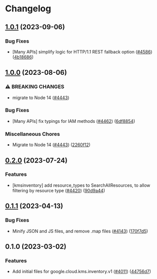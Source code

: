 # Changelog

## [1.0.1](https://github.com/googleapis/google-cloud-node/compare/kms-inventory-v1.0.0...kms-inventory-v1.0.1) (2023-09-06)


### Bug Fixes

* [Many APIs] simplify logic for HTTP/1.1 REST fallback option ([#4586](https://github.com/googleapis/google-cloud-node/issues/4586)) ([4b18686](https://github.com/googleapis/google-cloud-node/commit/4b186867323b8b15469bf5e1cb890bf703b531b3))

## [1.0.0](https://github.com/googleapis/google-cloud-node/compare/kms-inventory-v0.2.0...kms-inventory-v1.0.0) (2023-08-06)


### ⚠ BREAKING CHANGES

* migrate to Node 14 ([#4443](https://github.com/googleapis/google-cloud-node/issues/4443))

### Bug Fixes

* [Many APIs] fix typings for IAM methods ([#4462](https://github.com/googleapis/google-cloud-node/issues/4462)) ([6df8854](https://github.com/googleapis/google-cloud-node/commit/6df8854fdfbf62e6374f79d785f142b2f2e6cfae))


### Miscellaneous Chores

* Migrate to Node 14 ([#4443](https://github.com/googleapis/google-cloud-node/issues/4443)) ([2260f12](https://github.com/googleapis/google-cloud-node/commit/2260f12543d171bda95345e53475f5f0fdc45770))

## [0.2.0](https://github.com/googleapis/google-cloud-node/compare/kms-inventory-v0.1.1...kms-inventory-v0.2.0) (2023-07-24)


### Features

* [kmsinventory] add resource_types to SearchAllResources, to allow filtering by resource type ([#4420](https://github.com/googleapis/google-cloud-node/issues/4420)) ([90d9a44](https://github.com/googleapis/google-cloud-node/commit/90d9a44b9ba3fb6dbb90f2ff6315f7898776b910))

## [0.1.1](https://github.com/googleapis/google-cloud-node/compare/kms-inventory-v0.1.0...kms-inventory-v0.1.1) (2023-04-13)


### Bug Fixes

* Minify JSON and JS files, and remove .map files ([#4143](https://github.com/googleapis/google-cloud-node/issues/4143)) ([170f7d5](https://github.com/googleapis/google-cloud-node/commit/170f7d57b8fd344d182a8e758867b8124722eebc))

## 0.1.0 (2023-03-02)


### Features

* Add initial files for google.cloud.kms.inventory.v1 ([#4011](https://github.com/googleapis/google-cloud-node/issues/4011)) ([44756d7](https://github.com/googleapis/google-cloud-node/commit/44756d7c15642a065628cd4a598198a56584dbff))
